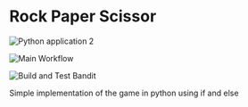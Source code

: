 # Rock Paper Scissor

![Python application 2](https://github.com/prithviwarrior/RPS_Game/workflows/Python%20application%202/badge.svg)

![Main Workflow](https://github.com/prithviwarrior/RPS_Game/workflows/Main%20Workflow/badge.svg)

![Build and Test Bandit](https://github.com/prithviwarrior/RPS_Game/workflows/Build%20and%20Test%20Bandit/badge.svg)

Simple implementation of the game in python using if and else
